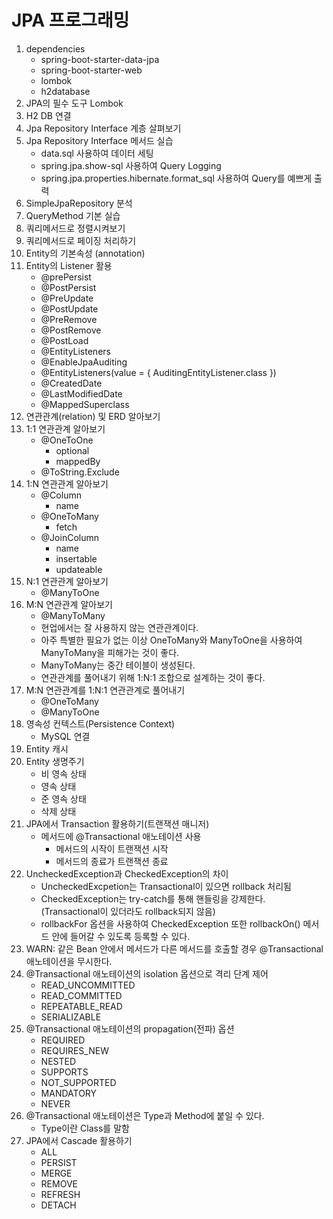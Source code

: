 # JPA 프로그래밍

1. dependencies
   - spring-boot-starter-data-jpa
   - spring-boot-starter-web
   - lombok
   - h2database
2. JPA의 필수 도구 Lombok
3. H2 DB 연결
4. Jpa Repository Interface 계층 살펴보기
5. Jpa Repository Interface 메서드 실습
   - data.sql 사용하여 데이터 세팅
   - spring.jpa.show-sql 사용하여 Query Logging
   - spring.jpa.properties.hibernate.format_sql 사용하여 Query를 예쁘게 출력
6. SimpleJpaRepository 분석
7. QueryMethod 기본 실습
8. 쿼리메서드로 정렬시켜보기
9. 쿼리메서드로 페이징 처리하기
10. Entity의 기본속성 (annotation)
11. Entity의 Listener 활용
    - @prePersist
    - @PostPersist
    - @PreUpdate
    - @PostUpdate
    - @PreRemove
    - @PostRemove
    - @PostLoad
    - @EntityListeners
    - @EnableJpaAuditing
    - @EntityListeners(value = { AuditingEntityListener.class })
    - @CreatedDate
    - @LastModifiedDate
    - @MappedSuperclass
12. 연관관계(relation) 및 ERD 알아보기
13. 1:1 연관관계 알아보기
    - @OneToOne
      - optional
      - mappedBy
    - @ToString.Exclude
14. 1:N 연관관계 알아보기
    - @Column
      - name
    - @OneToMany
      - fetch
    - @JoinColumn
      - name
      - insertable
      - updateable
15. N:1 연관관계 알아보기
    - @ManyToOne
16. M:N 연관관계 알아보기
    - @ManyToMany
    - 현업에서는 잘 사용하지 않는 연관관계이다.
    - 아주 특별한 필요가 없는 이상 OneToMany와 ManyToOne을 사용하여 ManyToMany을 피해가는 것이 좋다.
    - ManyToMany는 중간 테이블이 생성된다.
    - 연관관계를 풀어내기 위해 1:N:1 조합으로 설계하는 것이 좋다.
17. M:N 연관관계를 1:N:1 연관관계로 풀어내기
    - @OneToMany
    - @ManyToOne
18. 영속성 컨텍스트(Persistence Context)
    - MySQL 연결
19. Entity 캐시
20. Entity 생명주기
    - 비 영속 상태
    - 영속 상태
    - 준 영속 상태
    - 삭제 상태
21. JPA에서 Transaction 활용하기(트랜잭션 매니저)
    - 메서드에 @Transactional 애노테이션 사용
      - 메서드의 시작이 트랜잭션 시작
      - 메서드의 종료가 트랜잭션 종료
22. UncheckedException과 CheckedException의 차이
    - UncheckedExcpetion는 Transactional이 있으면 rollback 처리됨
    - CheckedException는 try-catch를 통해 핸들링을 강제한다. (Transactional이 있더라도 rollback되지 않음)
    - rollbackFor 옵션을 사용하여 CheckedException 또한 rollbackOn() 메서드 안에 들어갈 수 있도록 등록할 수 있다.
23. WARN: 같은 Bean 안에서 메서드가 다른 메서드를 호출할 경우 @Transactional 애노테이션을 무시한다.
24. @Transactional 애노테이션의 isolation 옵션으로 격리 단계 제어
    - READ_UNCOMMITTED
    - READ_COMMITTED
    - REPEATABLE_READ
    - SERIALIZABLE
25. @Transactional 애노테이션의 propagation(전파) 옵션
    - REQUIRED
    - REQUIRES_NEW
    - NESTED
    - SUPPORTS
    - NOT_SUPPORTED
    - MANDATORY
    - NEVER
26. @Transactional 애노테이션은 Type과 Method에 붙일 수 있다.
    - Type이란 Class를 말함
27. JPA에서 Cascade 활용하기
    - ALL
    - PERSIST
    - MERGE
    - REMOVE
    - REFRESH
    - DETACH